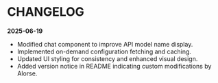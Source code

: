 # CHANGELOG

**2025-06-19**

- Modified chat component to improve API model name display.
- Implemented on-demand configuration fetching and caching.
- Updated UI styling for consistency and enhanced visual design.
- Added version notice in README indicating custom modifications by Alorse.
